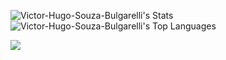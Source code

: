 ![Victor-Hugo-Souza-Bulgarelli's Stats](https://github-readme-stats.vercel.app/api?username=Victor-Hugo-Souza-Bulgarelli&theme=vue-dark&show_icons=true&hide_border=true&count_private=true)
![Victor-Hugo-Souza-Bulgarelli's Top Languages](https://github-readme-stats.vercel.app/api/top-langs/?username=Victor-Hugo-Souza-Bulgarelli&theme=vue-dark&show_icons=true&hide_border=true&layout=compact)

<img src="https://cdn.jsdelivr.net/gh/devicons/devicon@latest/icons/javascript/javascript-original.svg" />

          
